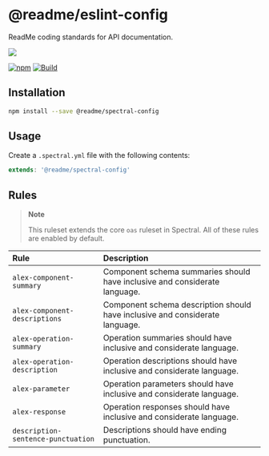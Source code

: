 # @readme/eslint-config

ReadMe coding standards for API documentation.

[![](https://d3vv6lp55qjaqc.cloudfront.net/items/1M3C3j0I0s0j3T362344/Untitled-2.png)](https://readme.io)

[![npm](https://img.shields.io/npm/v/@readme/spectral-config)](https://npm.im/@readme/spectral-config) [![Build](https://github.com/readmeio/standards/workflows/CI/badge.svg)](https://github.com/readmeio/standards)

## Installation

```sh
npm install --save @readme/spectral-config
```

## Usage

Create a `.spectral.yml` file with the following contents:

```js
extends: '@readme/spectral-config'
```

## Rules

> **Note**
>
> This ruleset extends the core `oas` ruleset in Spectral. All of these rules are enabled by default.

| Rule | Description |
| :--- | :--- |
| `alex-component-summary` | Component schema summaries should have inclusive and considerate language. |
| `alex-component-descriptions` | Component schema description should have inclusive and considerate language. |
| `alex-operation-summary` | Operation summaries should have inclusive and considerate language. |
| `alex-operation-description` | Operation descriptions should have inclusive and considerate language.|
| `alex-parameter` | Operation parameters should have inclusive and considerate language. |
| `alex-response` | Operation responses should have inclusive and considerate language. |
| `description-sentence-punctuation` | Descriptions should have ending punctuation. |
